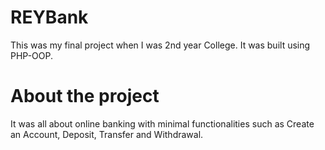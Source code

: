 # REYBank

This was my final project when I was 2nd year College. It was built using PHP-OOP.

# About the project

It was all about online banking with minimal functionalities such as Create an Account, Deposit, Transfer and Withdrawal.

